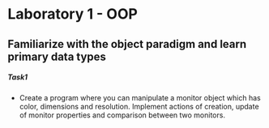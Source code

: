# Laboratory 1 - OOP

## Familiarize with the object paradigm and learn primary data types

##### Task1

- Create a program where you can manipulate a monitor object which has color, dimensions and resolution. Implement actions of creation, update of monitor properties and comparison between two monitors. 
